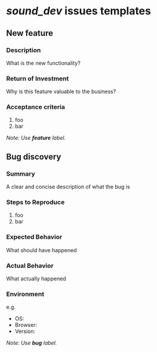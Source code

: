 # _sound\_dev_ issues templates

## New feature

### Description

What is the new functionality?

### Return of Investment

Why is this feature valuable to the business?

### Acceptance criteria

1. foo
2. bar

_Note: Use **feature** label._

## Bug discovery

### Summary

A clear and concise description of what the bug is

### Steps to Reproduce

1. foo
2. bar

### Expected Behavior

What should have happened

### Actual Behavior

What actually happened

### Environment

e.g.

* OS:
* Browser:
* Version:

_Note: Use **bug** label._
